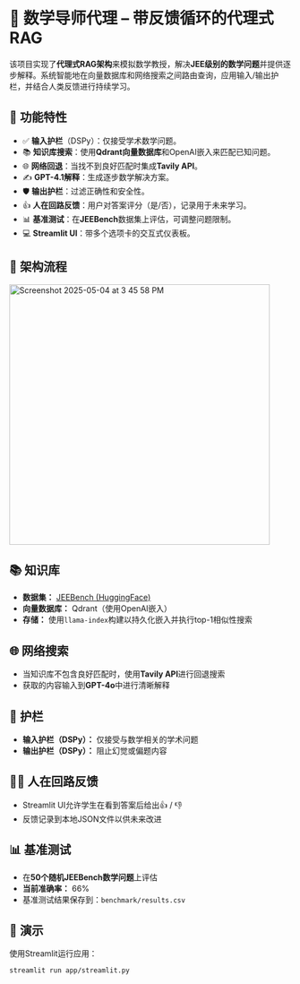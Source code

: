 # 🧠 数学导师代理 – 带反馈循环的代理式RAG

该项目实现了**代理式RAG架构**来模拟数学教授，解决**JEE级别的数学问题**并提供逐步解释。系统智能地在向量数据库和网络搜索之间路由查询，应用输入/输出护栏，并结合人类反馈进行持续学习。

## 📌 功能特性

- ✅ **输入护栏**（DSPy）：仅接受学术数学问题。
- 📚 **知识库搜索**：使用**Qdrant向量数据库**和OpenAI嵌入来匹配已知问题。
- 🌐 **网络回退**：当找不到良好匹配时集成**Tavily API**。
- ✍️ **GPT-4.1解释**：生成逐步数学解决方案。
- 🛡️ **输出护栏**：过滤正确性和安全性。
- 👍 **人在回路反馈**：用户对答案评分（是/否），记录用于未来学习。
- 📊 **基准测试**：在**JEEBench**数据集上评估，可调整问题限制。
- 💻 **Streamlit UI**：带多个选项卡的交互式仪表板。

## 🚀 架构流程
<img width="465" alt="Screenshot 2025-05-04 at 3 45 58 PM" src="https://github.com/user-attachments/assets/c0a9e612-2ef0-413c-b779-c99fe9f48619" />


## 📚 知识库

- **数据集：** [JEEBench (HuggingFace)](https://huggingface.co/datasets/daman1209arora/jeebench)
- **向量数据库：** Qdrant（使用OpenAI嵌入）
- **存储：** 使用`llama-index`构建以持久化嵌入并执行top-1相似性搜索

## 🌐 网络搜索

- 当知识库不包含良好匹配时，使用**Tavily API**进行回退搜索
- 获取的内容输入到**GPT-4o**中进行清晰解释


## 🔐 护栏

- **输入护栏（DSPy）：** 仅接受与数学相关的学术问题
- **输出护栏（DSPy）：** 阻止幻觉或偏题内容


## 👨‍🏫 人在回路反馈

- Streamlit UI允许学生在看到答案后给出👍 / 👎
- 反馈记录到本地JSON文件以供未来改进

## 📊 基准测试

- 在**50个随机JEEBench数学问题**上评估
- **当前准确率：** 66%
- 基准测试结果保存到：`benchmark/results.csv`


## 🚀 演示 

使用Streamlit运行应用：

```bash
streamlit run app/streamlit.py
